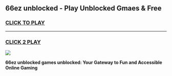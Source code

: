 
## 66ez unblocked - Play Unblocked Gmaes & Free
<h3>
<a href="https://news.freeplayer.one?title=66ez_unblocked&ref=23F">CLICK TO PLAY</a></h3>
<hr>

<h3>
<a href="https://news.freeplayer.one?title=66ez_unblocked&ref=23F">CLICK 2 PLAY</a>
  
</h3>

<a href="https://news.freeplayer.one?title=66ez_unblocked&ref=23F/"><img src="https://clearcache.store/games.png"></a>


**66ez unblocked games unblocked: Your Gateway to Fun and Accessible Online Gaming**
